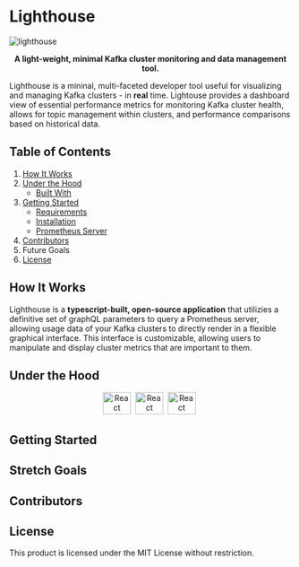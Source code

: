 # Lighthouse
<p>
<img src="https://github.com/oslabs-beta/Lighthouse/blob/main/GithubImages/Lighthouse-github-header-img.png" title="lighthouse"/>&nbsp;
<p> 
<p align="center">
  <strong> A light-weight, minimal Kafka cluster monitoring and data management tool.</strong>
  
Lighthouse is a mininal, multi-faceted developer tool useful for visualizing and managing Kafka clusters - in <strong>real</strong> time. Lightouse provides a dashboard view of essential performance metrics for monitoring Kafka cluster health, allows for topic management within clusters, and performance comparisons based on historical data.

## Table of Contents

1. [How It Works](#how-it-works)
1. [Under the Hood](#under-the-hood)
   - [Built With](#built-with)
1. [Getting Started](#getting-started)
   - [Requirements](#requirements)
   - [Installation](#installation)
   - [Prometheus Server](#prometheus-server)
1. [Contributors](#contributors)
1. Future Goals
1. [License](#license)


## How It Works

  Lighthouse is a <strong>typescript-built, open-source application</strong> that utilizies a definitive set of graphQL parameters to query a Prometheus server, allowing usage data of your Kafka clusters to directly render in a flexible graphical interface. This interface is customizable, allowing users to manipulate and display cluster metrics that are important to them.
  


## Under the Hood

<p align="center">
<img src="" title="React" alt="React" width="50" height="40"/>&nbsp;
<img src="" title="React" alt="React" width="50" height="40"/>&nbsp;
<img src="" title="React" alt="React" width="50" height="40"/>&nbsp;
</p>

## Getting Started



## Stretch Goals


## Contributors


## License

This product is licensed under the MIT License without restriction.


